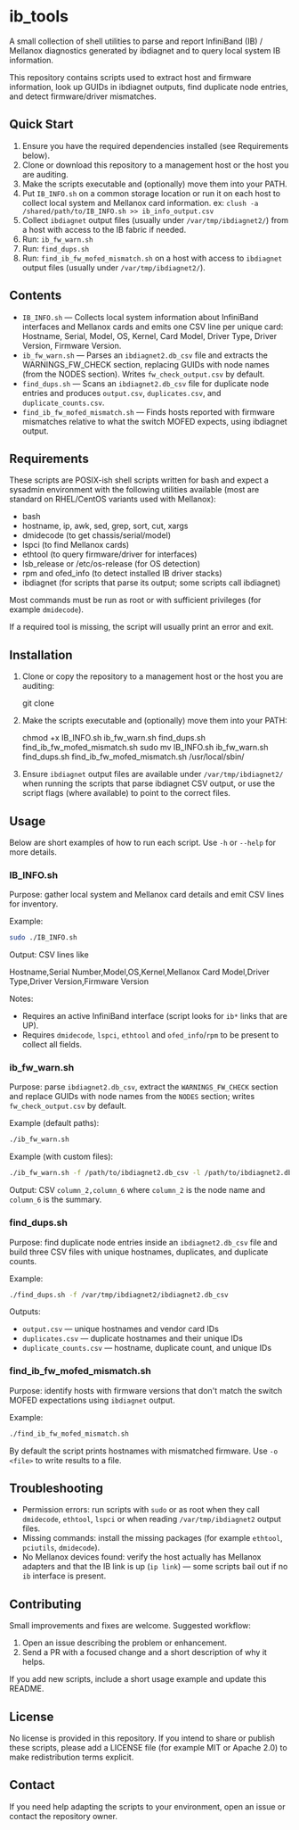 # ib_tools

A small collection of shell utilities to parse and report InfiniBand (IB) / Mellanox diagnostics
generated by ibdiagnet and to query local system IB information.

This repository contains scripts used to extract host and firmware information, look up
GUIDs in ibdiagnet outputs, find duplicate node entries, and detect firmware/driver mismatches.

## Quick Start 
1. Ensure you have the required dependencies installed (see Requirements below).
2. Clone or download this repository to a management host or the host you are auditing.
3. Make the scripts executable and (optionally) move them into your PATH.
4. Put `IB_INFO.sh` on a common storage location or run it on each host to collect
   local system and Mellanox card information.
   ex: ``clush -a /shared/path/to/IB_INFO.sh >> ib_info_output.csv``
5. Collect `ibdiagnet` output files (usually under `/var/tmp/ibdiagnet2/`)
   from a host with access to the IB fabric if needed.
6. Run: `ib_fw_warn.sh`
7. Run: `find_dups.sh`
8. Run: `find_ib_fw_mofed_mismatch.sh` on a host
   with access to `ibdiagnet` output files (usually under `/var/tmp/ibdiagnet2/`).


## Contents

- `IB_INFO.sh` — Collects local system information about InfiniBand interfaces and Mellanox cards
	and emits one CSV line per unique card: Hostname, Serial, Model, OS, Kernel, Card Model,
	Driver Type, Driver Version, Firmware Version.
- `ib_fw_warn.sh` — Parses an `ibdiagnet2.db_csv` file and extracts the WARNINGS_FW_CHECK section,
	replacing GUIDs with node names (from the NODES section). Writes `fw_check_output.csv` by default.
- `find_dups.sh` — Scans an `ibdiagnet2.db_csv` file for duplicate node entries and produces
	`output.csv`, `duplicates.csv`, and `duplicate_counts.csv`.
- `find_ib_fw_mofed_mismatch.sh` — Finds hosts reported with firmware mismatches relative to
	what the switch MOFED expects, using ibdiagnet output.

## Requirements

These scripts are POSIX-ish shell scripts written for bash and expect a sysadmin environment with
the following utilities available (most are standard on RHEL/CentOS variants used with Mellanox):

- bash
- hostname, ip, awk, sed, grep, sort, cut, xargs
- dmidecode (to get chassis/serial/model)
- lspci (to find Mellanox cards)
- ethtool (to query firmware/driver for interfaces)
- lsb_release or /etc/os-release (for OS detection)
- rpm and ofed_info (to detect installed IB driver stacks)
- ibdiagnet (for scripts that parse its output; some scripts call ibdiagnet)

Most commands must be run as root or with sufficient privileges (for example `dmidecode`).

If a required tool is missing, the script will usually print an error and exit.

## Installation

1. Clone or copy the repository to a management host or the host you are auditing:

	 git clone <your-repo-url>

2. Make the scripts executable and (optionally) move them into your PATH:

	 chmod +x IB_INFO.sh ib_fw_warn.sh find_dups.sh find_ib_fw_mofed_mismatch.sh
	 sudo mv IB_INFO.sh ib_fw_warn.sh find_dups.sh find_ib_fw_mofed_mismatch.sh /usr/local/sbin/

3. Ensure `ibdiagnet` output files are available under `/var/tmp/ibdiagnet2/` when running
	 the scripts that parse ibdiagnet CSV output, or use the script flags (where available) to
	 point to the correct files.

## Usage

Below are short examples of how to run each script. Use `-h` or `--help` for more details.

### IB_INFO.sh

Purpose: gather local system and Mellanox card details and emit CSV lines for inventory.

Example:

```bash
sudo ./IB_INFO.sh
```

Output: CSV lines like

Hostname,Serial Number,Model,OS,Kernel,Mellanox Card Model,Driver Type,Driver Version,Firmware Version

Notes:
- Requires an active InfiniBand interface (script looks for `ib*` links that are UP).
- Requires `dmidecode`, `lspci`, `ethtool` and `ofed_info`/`rpm` to be present to collect all fields.

### ib_fw_warn.sh

Purpose: parse `ibdiagnet2.db_csv`, extract the `WARNINGS_FW_CHECK` section and replace GUIDs
with node names from the `NODES` section; writes `fw_check_output.csv` by default.

Example (default paths):

```bash
./ib_fw_warn.sh
```

Example (with custom files):

```bash
./ib_fw_warn.sh -f /path/to/ibdiagnet2.db_csv -l /path/to/ibdiagnet2.db_csv -o /tmp/fw_check_output.csv
```

Output: CSV `column_2,column_6` where `column_2` is the node name and `column_6` is the summary.

### find_dups.sh

Purpose: find duplicate node entries inside an `ibdiagnet2.db_csv` file and build three CSV files
with unique hostnames, duplicates, and duplicate counts.

Example:

```bash
./find_dups.sh -f /var/tmp/ibdiagnet2/ibdiagnet2.db_csv
```

Outputs:
- `output.csv` — unique hostnames and vendor card IDs
- `duplicates.csv` — duplicate hostnames and their unique IDs
- `duplicate_counts.csv` — hostname, duplicate count, and unique IDs

### find_ib_fw_mofed_mismatch.sh

Purpose: identify hosts with firmware versions that don't match the switch MOFED expectations
using `ibdiagnet` output.

Example:

```bash
./find_ib_fw_mofed_mismatch.sh
```

By default the script prints hostnames with mismatched firmware. Use `-o <file>` to write
results to a file.

## Troubleshooting

- Permission errors: run scripts with `sudo` or as root when they call `dmidecode`,
	`ethtool`, `lspci` or when reading `/var/tmp/ibdiagnet2` output files.
- Missing commands: install the missing packages (for example `ethtool`, `pciutils`, `dmidecode`).
- No Mellanox devices found: verify the host actually has Mellanox adapters and that the IB
	link is up (`ip link`) — some scripts bail out if no `ib` interface is present.

## Contributing

Small improvements and fixes are welcome. Suggested workflow:

1. Open an issue describing the problem or enhancement.
2. Send a PR with a focused change and a short description of why it helps.

If you add new scripts, include a short usage example and update this README.

## License

No license is provided in this repository. If you intend to share or publish these scripts,
please add a LICENSE file (for example MIT or Apache 2.0) to make redistribution terms explicit.

## Contact

If you need help adapting the scripts to your environment, open an issue or contact the
repository owner.
